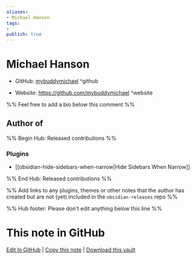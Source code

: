 ```yaml
---
aliases:
- Michael Hanson
tags:
- 
publish: true
---
```


# Michael Hanson

- GitHub: [mybuddymichael](https://github.com/mybuddymichael/) ^github
<!-- - Discord: `@` ^discord-->
- Website: <https://github.com/mybuddymichael> ^website
<!-- - [[Publish sites|Publish site]]: ^publish-->

%% Feel free to add a bio below this comment %%


## Author of

%% Begin Hub: Released contributions %%
### Plugins
- [[obsidian-hide-sidebars-when-narrow|Hide Sidebars When Narrow]]

%% End Hub: Released contributions %%

%% Add links to any plugins, themes or other notes that the author has created but are not (yet) included in the `obsidian-releases` repo %%

<!--
### Unlisted plugins
-->

<!--
### Others

- 
-->

<!--
## Sponsor this author

- [[GitHub sponsors]]: [Sponsor @mybuddymichael on GitHub Sponsors](https://github.com/sponsors/mybuddymichael) ^github-sponsor
- [[Buy me a coffee]]: ^buy-me-a-coffee
- [[PayPal]]: ^paypal
- [[Patreon]]: ^patreon

-->

<!--
## Follow this author

- [[YouTube Channels|On YouTube]]: ^youtube
- Twitter: ^twitter
- ...
-->

%% Hub footer: Please don't edit anything below this line %%

# This note in GitHub

<span class="git-footer">[Edit In GitHub](https://github.dev/obsidian-community/obsidian-hub/blob/main/01%20-%20Community/People/mybuddymichael.md "git-hub-edit-note") | [Copy this note](https://raw.githubusercontent.com/obsidian-community/obsidian-hub/main/01%20-%20Community/People/mybuddymichael.md "git-hub-copy-note") | [Download this vault](https://github.com/obsidian-community/obsidian-hub/archive/refs/heads/main.zip "git-hub-download-vault") </span>
